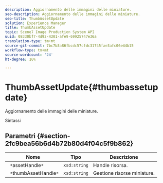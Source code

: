 ```yaml
---
description: Aggiornamento delle immagini delle miniature.
seo-description: Aggiornamento delle immagini delle miniature.
seo-title: ThumbAssetUpdate
solution: Experience Manager
title: ThumbAssetUpdate
topic: Scene7 Image Production System API
uuid: 08330bf7-4d92-4301-afe9-69925747e36a
translation-type: tm+mt
source-git-commit: 7bc7b3a86fbcdc57cfdc31745fae3afc06e44b15
workflow-type: tm+mt
source-wordcount: '24'
ht-degree: 16%

---
```



# ThumbAssetUpdate{#thumbassetupdate}

Aggiornamento delle immagini delle miniature.

Sintassi

## Parametri {#section-2fc9bea56b6d4b72b80d4f04c5f9b862}

| Nome | Tipo | Descrizione |
|---|---|---|
| ` *`assetHandle`*` | `xsd:string` | Handle risorsa. |
| ` *`thumbAssetHandle`*` | `xsd:string` | Gestione risorse miniature. |

